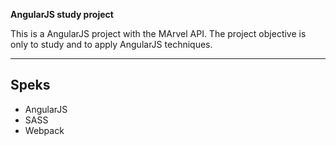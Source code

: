 **AngularJS study project**

This is a AngularJS project with the MArvel API. The project objective is only to study and to apply AngularJS techniques.

---

## Speks

- AngularJS
- SASS
- Webpack